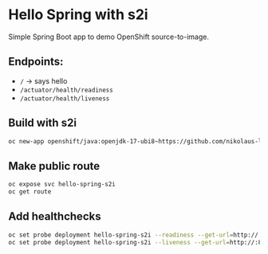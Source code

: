 # Hello Spring with s2i

Simple Spring Boot app to demo OpenShift source-to-image.

## Endpoints:

* `/`  -> says hello
* `/actuator/health/readiness`
* `/actuator/health/liveness`

## Build with s2i

```bash
oc new-app openshift/java:openjdk-17-ubi8~https://github.com/nikolaus-lemberski/hello-spring-s2i
```

## Make public route

```bash
oc expose svc hello-spring-s2i
oc get route
```

## Add healthchecks

```bash
oc set probe deployment hello-spring-s2i --readiness --get-url=http://:8080/actuator/health/readiness --initial-delay-seconds=10 --period=5
oc set probe deployment hello-spring-s2i --liveness --get-url=http://:8080/actuator/health/liveness --initial-delay-seconds=10 --period=5
```